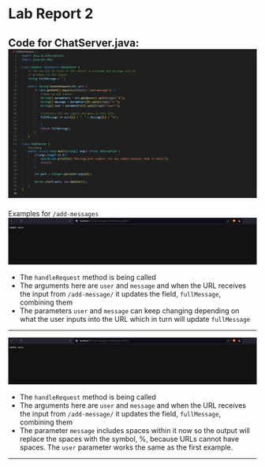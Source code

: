 # Lab Report 2

Code for ChatServer.java:
![Image](ChatServer.PNG)
---

Examples for `/add-messages`
![Image](add1.PNG)
- The `handleRequest` method is being called
- The arguments here are `user` and `message` and when the URL receives the input from `/add-message/` it updates the field, `fullMessage`, combining them
- The parameters `user` and `message` can keep changing depending on what the user inputs into the URL which in turn will update `fullMessage`
---
![Image](add1.PNG)
- The `handleRequest` method is being called
- The arguments here are `user` and `message` and when the URL receives the input from `/add-message/` it updates the field, `fullMessage`, combining them
- The parameter `message` includes spaces within it now so the output will replace the spaces with the symbol, %, because URLs cannot have spaces. The `user` parameter works the same as the first example.
---
